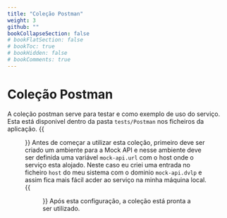 ```yaml
---
title: "Coleção Postman"
weight: 3
github: ""
bookCollapseSection: false
# bookFlatSection: false
# bookToc: true
# bookHidden: false
# bookComments: true
---
```

# Coleção Postman
A coleção postman serve para testar e como exemplo de uso do serviço. Esta está disponivel dentro da pasta ```tests/Postman``` nos ficheiros da aplicação.
{{<figure src="/images/mock-api/postman-1.png">}}
Antes de começar a utilizar esta coleção, primeiro deve ser criado um ambiente para a Mock API e nesse ambiente deve ser definida uma variável ```mock-api.url``` com o host onde o serviço esta alojado. Neste caso eu criei uma entrada no ficheiro ```host``` do meu sistema com o dominio ```mock-api.dvlp``` e assim fica mais fácil acder ao serviço na minha máquina local.
{{<figure src="/images/mock-api/postman-2.png">}}
Após esta configuração, a coleção está pronta a ser utilizado.